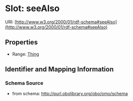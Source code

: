 # Slot: seeAlso

URI: [http://www.w3.org/2000/01/rdf-schema#seeAlso](http://www.w3.org/2000/01/rdf-schema#seeAlso)



<!-- no inheritance hierarchy -->


## Properties

 * Range: [Thing](Thing.md)



## Identifier and Mapping Information







### Schema Source


* from schema: http://purl.obolibrary.org/obo/omo/schema




